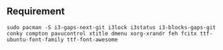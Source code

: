 ## Requirement ##

    sudo pacman -S i3-gaps-next-git i3lock i3status i3-blocks-gaps-git conky compton pavucontrol xtitle dmenu xorg-xrandr feh fcitx ttf-ubuntu-font-family ttf-font-awesome
